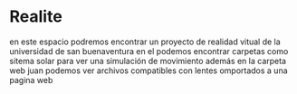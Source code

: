 # Realite
en este espacio podremos encontrar un proyecto de realidad vitual de la universidad de san buenaventura en el podemos encontrar carpetas como sitema
solar para ver una simulación de movimiento además en la carpeta web juan podemos ver archivos compatibles con lentes omportados a una pagina web
